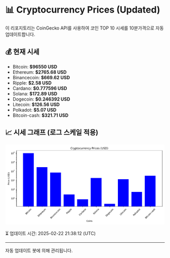 
# 📊 Cryptocurrency Prices (Updated)

이 리포지토리는 CoinGecko API를 사용하여 코인 TOP 10 시세를 10분가격으로 자동 업데이트합니다.

## 💰 현재 시세
- Bitcoin: **$96550 USD**
- Ethereum: **$2765.68 USD**
- Binancecoin: **$669.62 USD**
- Ripple: **$2.58 USD**
- Cardano: **$0.777596 USD**
- Solana: **$172.89 USD**
- Dogecoin: **$0.246392 USD**
- Litecoin: **$126.56 USD**
- Polkadot: **$5.07 USD**
- Bitcoin-cash: **$321.71 USD**

## 📈 시세 그래프 (로그 스케일 적용)
![Crypto Prices](crypto_prices.png)

⏳ 업데이트 시간: 2025-02-22 21:38:12 (UTC)

---
자동 업데이트 봇에 의해 관리됩니다.
